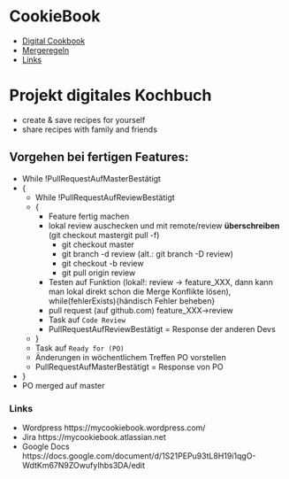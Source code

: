 # CookieBook
<ul> 
	<li><a href=#Digital>Digital Cookbook</a></li>
  <li><a href=#Mergeregeln>Mergeregeln</a></li>
  <li><a href=#Links>Links</a></li>
</ul>
<h1 id="Digital">Projekt digitales Kochbuch</h1>
<ul>
  <li>create & save recipes for yourself</li>
  <li>share recipes with family and friends</li>
</ul>
<h2 id="Mergeregeln">Vorgehen bei fertigen Features:</h2>
<ul>
	<li>While !PullRequestAufMasterBestätigt</li>
	<li>{
		<ul>
			<li>While !PullRequestAufReviewBestätigt</li>
			<li>{
				<ul>
					<li>Feature fertig machen</li>
					<li>lokal review auschecken und mit remote/review <b>überschreiben</b> (git checkout mastergit pull -f)
						<ul>
							<li>git checkout master</li>
							<li>git branch -d review (alt.: git branch -D review)</li>
							<li>git checkout -b review</li>
							<li>git pull origin review</li>
						</ul>	
					</li>
					<li>Testen auf Funktion (lokal!: review -> feature_XXX, dann kann man lokal direkt schon die Merge Konflikte lösen), while(fehlerExists){händisch Fehler beheben}</li>
					<li>pull request (auf github.com) feature_XXX->review</li>
					<li>Task auf <code>Code Review</code></li> 
					<li>PullRequestAufReviewBestätigt = Response der anderen Devs</>
				</ul>
			</li>
			<li>}</li>
			<li>Task auf <code>Ready for (PO)</code></li>
			<li>Änderungen in wöchentlichem Treffen PO vorstellen</li>
			<li>PullRequestAufMasterBestätigt = Response von PO</>
		</ul>
	</li>
	<li>}</li>
	<li>PO merged auf master</li>
</ul>
<h3 id="Links">Links</h3>
<ul>
<li>Wordpress https://mycookiebook.wordpress.com/</li>
<li>Jira https://mycookiebook.atlassian.net</li>
<li>Google Docs https://docs.google.com/document/d/1S21PEPu93tL8H19i1qgO-WdtKm67N9ZOwufyIhbs3DA/edit</li>
</ul>
